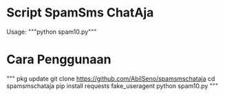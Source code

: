 # Script SpamSms ChatAja
Usage: 
"""python spam10.py"""
# Cara Penggunaan
"""
pkg update
git clone https://github.com/AbilSeno/spamsmschataja
cd spamsmschataja
pip install requests fake_useragent
python spam10.py 
"""


